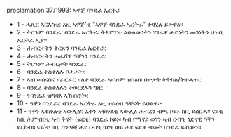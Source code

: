 proclamation 37&#x2F;1993: ኣዋጅ ባንዴራ ኤርትራ

<ul>
			<li>1 - ሓጺር ኣርእስቲ: እዚ ኣዋጅ’ዚ ”ኣዋጅ ባንዴራ ኤርትራ” ተባሂሉ ይጽዋዕ።<ul>
			</ul></li>			<li>2 - ትርጉም ባንዴራ: ባንዴራ ኤርትራ፡ ትእምርቲ ልዑላውነትን ሃገራዊ ሓድነትን መንነትን ህዝቢ ኤርትራ ኢያ።<ul>
			</ul></li>			<li>3 - ሕብርታትን ቅርጽን ባንዴራ ኤርትራ: <ul>
			</ul></li>			<li>4 - ሕብርታትን ሓፈሻዊ ዓቐንን ባንዴራ: <ul>
			</ul></li>			<li>5 - ትርጉም ሕብርታት ባንዴራ: <ul>
			</ul></li>			<li>6 - ባንዴራ ትስቀለሉ ቦታታት፡: <ul>
			</ul></li>			<li>7 - ኣብ ወሰናስና ዘፈርፈር ዘለዋ ባንዴራ ኣብዞም ዝስዕቡ ቦታታት ትትከል&#x2F;ትተሓዝ፡: <ul>
			</ul></li>			<li>8 - ባንዴራ ትስቀለሉን ትወርደሉን ግዜ: <ul>
			</ul></li>			<li>9 - ንባንዴራ ዝግባእ ኣኽብሮት፡: <ul>
			</ul></li>			<li>10 - ዓቐን ባንዴራ፡: ባንዴራ ኤርትራ እዚ ዝስዕብ ዓቐናት ይህልዋ፡-<ul>
			</ul></li>			<li>11 - ዓቐን ኣቑጽልቲ ኣውሊዕ፡: እተን ኣቑጽልቲ ኣውሊዕ ሕብረን ብጫ ኮይኑ ክቢ ይሰርሓ። ናይቲ ክቢ ሕምብርቲ ኣብ ቅናት (ፍርቂ) ባንዴራ ኮይኑ፡ ካብ የማናይ ወገን ኣብ ርብዒ ጎድናዊ ዓቐን ይርከብ። ናይ’ቲ ክቢ ሰንጣቒ ሓደ ርብዒ ጎድኒ ወይ ሓደ ፍርቂ ቁመት ባንዴራ ይኸውን።<ul>
			</ul></li></ul>